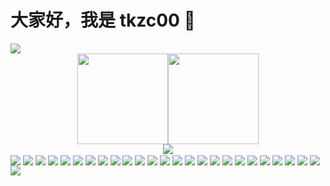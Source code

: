 # 大家好，我是 tkzc00 👋

<img src="https://komarev.com/ghpvc/?username=zktkzc&abbreviated=true" />

<div align="center"><img src="https://github-readme-stats.vercel.app/api/top-langs/?username=zktkzc&layout=compact&locale=cn" height=145/></span><span><img src="https://github-readme-stats.vercel.app/api?username=zktkzc&count_private=true&include_all_commits=true&show_icons=true&locale=cn" height=145/></div>

<div align="center"> <img src="https://github-readme-streak-stats.herokuapp.com/?user=zktkzc" /> </div>

<span> 
  <img align="center" src="https://skillicons.dev/icons?i=c&theme=light" />
  <img align="center" src="https://skillicons.dev/icons?i=cs&theme=light" />
  <img align="center" src="https://skillicons.dev/icons?i=cpp&theme=light" />
  <img align="center" src="https://skillicons.dev/icons?i=cmake&theme=light" />
  <img align="center" src="https://skillicons.dev/icons?i=css&theme=light" />
  <img align="center" src="https://skillicons.dev/icons?i=html&theme=light" />
  <img align="center" src="https://skillicons.dev/icons?i=js&theme=light" />
  <img align="center" src="https://skillicons.dev/icons?i=ts&theme=light" />
  <img align="center" src="https://skillicons.dev/icons?i=electron&theme=light" />
  <img align="center" src="https://skillicons.dev/icons?i=java&theme=light" />
  <img align="center" src="https://skillicons.dev/icons?i=go&theme=light" />
  <img align="center" src="https://skillicons.dev/icons?i=rust&theme=light" />
  <img align="center" src="https://skillicons.dev/icons?i=vue&theme=light" />
  <img align="center" src="https://skillicons.dev/icons?i=pinia&theme=light" />
  <img align="center" src="https://skillicons.dev/icons?i=vite&theme=light" />
  <img align="center" src="https://skillicons.dev/icons?i=react&theme=light" />
  <img align="center" src="https://skillicons.dev/icons?i=nodejs&theme=light" />
  <img align="center" src="https://skillicons.dev/icons?i=python&theme=light" />
  <img align="center" src="https://skillicons.dev/icons?i=qt&theme=light" />
  <img align="center" src="https://skillicons.dev/icons?i=redis&theme=light" />
  <img align="center" src="https://skillicons.dev/icons?i=rabbitmq&theme=light" />
  <img align="center" src="https://skillicons.dev/icons?i=docker&theme=light" />
  <img align="center" src="https://skillicons.dev/icons?i=mysql&theme=light" />
  <img align="center" src="https://skillicons.dev/icons?i=sqlite&theme=light" />
  <img align="center" src="https://skillicons.dev/icons?i=visualstudio&theme=light" />
  <img align="center" src="https://skillicons.dev/icons?i=vscode&theme=light" />
</span>
